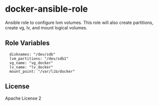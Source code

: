 # docker-ansible-role

Ansible role to configure lvm volumes.
This role will also create partitions, create vg, lv, and mount logical volumes.

Role Variables
--------------

``` 
  disknames: "/dev/sdb"
  lvm_partitions: "/dev/sdb1"
  vg_name: "vg_docker"
  lv_name: "lv_docker"
  mount_point: "/var/lib/docker"
```

License
-------

Apache License 2
